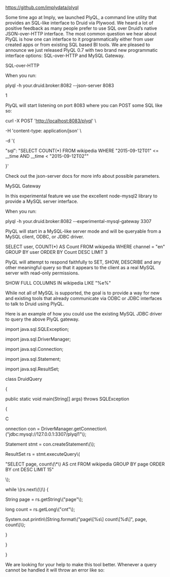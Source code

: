 https://github.com/implydata/plyql

Some time ago at Imply, we launched PlyQL, a command line utility that provides an SQL-like interface to Druid via Plywood. We heard a lot of positive feedback as many people prefer to use SQL over Druid’s native JSON-over-HTTP interface. The most common question we hear about PlyQL is how one can interface to it programmatically either from user created apps or from existing SQL based BI tools. We are pleased to announce we just released PlyQL 0.7 with two brand new programmatic interface options: SQL-over-HTTP and MySQL Gateway.

SQL-over-HTTP

When you run:

plyql -h your.druid.broker:8082 --json-server 8083

1

PlyQL will start listening on port 8083 where you can POST some SQL like so:

curl -X POST '[http://localhost:8083/plyql](http://localhost:8083/plyql)' \

-H 'content-type: application/json' \

-d '{

"sql": "SELECT COUNT\(\*\) FROM wikipedia WHERE \"2015-09-12T01\" &lt;= \_\_time AND \_\_time &lt; \"2015-09-12T02\""

}'

Check out the json-server docs for more info about possible parameters.

MySQL Gateway

In this experimental feature we use the excellent node-mysql2 library to provide a MySQL server interface.

When you run:

plyql -h your.druid.broker:8082 --experimental-mysql-gateway 3307

PlyQL will start in a MySQL-like server mode and will be queryable from a MySQL client, ODBC, or JDBC driver.

SELECT user, COUNT\(\*\) AS Count FROM wikipedia WHERE channel = "en" GROUP BY user ORDER BY Count DESC LIMIT 3

PlyQL will attempt to respond faithfully to SET, SHOW, DESCRIBE and any other meaningful query so that it appears to the client as a real MySQL server with read-only permissions.

SHOW FULL COLUMNS IN wikipedia LIKE "%e%"

While not all of MySQL is supported, the goal is to provide a way for new and existing tools that already communicate via ODBC or JDBC interfaces to talk to Druid using PlyQL.

Here is an example of how you could use the existing MySQL JDBC driver to query the above PlyQL gateway.

import java.sql.SQLException;

import java.sql.DriverManager;

import java.sql.Connection;

import java.sql.Statement;

import java.sql.ResultSet;

class DruidQuery

{

public static void main\(String\[\] args\) throws SQLException

{

C

onnection con = DriverManager.getConnection\\("jdbc:mysql://127.0.0.1:3307/plyql1"\\);

Statement stmt = con.createStatement\\(\\);

ResultSet rs = stmt.executeQuery\\(

"SELECT page, count\\(\\*\\) AS cnt FROM wikipedia GROUP BY page ORDER BY cnt DESC LIMIT 15"

\\);

while \\(rs.next\\(\\)\\) {

String page = rs.getString\\("page"\\);

long count = rs.getLong\\("cnt"\\);

System.out.println\\(String.format\\("page\\[%s\\] count\\[%d\\]", page, count\\)\\);

}

}

}

We are looking for your help to make this tool better. Whenever a query cannot be handled it will throw an error like so:

